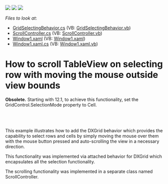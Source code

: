 <!-- default badges list -->
![](https://img.shields.io/endpoint?url=https://codecentral.devexpress.com/api/v1/VersionRange/128652684/13.1.4%2B)
[![](https://img.shields.io/badge/Open_in_DevExpress_Support_Center-FF7200?style=flat-square&logo=DevExpress&logoColor=white)](https://supportcenter.devexpress.com/ticket/details/E2725)
[![](https://img.shields.io/badge/📖_How_to_use_DevExpress_Examples-e9f6fc?style=flat-square)](https://docs.devexpress.com/GeneralInformation/403183)
<!-- default badges end -->
<!-- default file list -->
*Files to look at*:

* [GridSelectingBehavior.cs](./CS/DXGridSample/GridSelectingBehavior.cs) (VB: [GridSelectingBehavior.vb](./VB/DXGridSample/GridSelectingBehavior.vb))
* [ScrollController.cs](./CS/DXGridSample/ScrollController.cs) (VB: [ScrollController.vb](./VB/DXGridSample/ScrollController.vb))
* [Window1.xaml](./CS/DXGridSample/Window1.xaml) (VB: [Window1.xaml](./VB/DXGridSample/Window1.xaml))
* [Window1.xaml.cs](./CS/DXGridSample/Window1.xaml.cs) (VB: [Window1.xaml.vb](./VB/DXGridSample/Window1.xaml.vb))
<!-- default file list end -->
# How to scroll TableView on selecting row with moving the mouse outside view bounds


<p><strong>Obsolete.</strong> Starting with 12.1, to achieve this functionality, set the GridControl.SelectionMode property to Cell. </p>
<p><br><br><br>This example illustrates how to add the DXGrid behavior which provides the capability to select rows and cells by simply moving the mouse over them with the mouse button pressed and auto-scrolling the view in a necessary direction.</p>
<p>This functionality was implemented via attached behavior for DXGrid which encapsulates all the selection functionality.</p>
<p>The scrolling functionality was implemented in a separate class named ScrollController.</p>

<br/>


